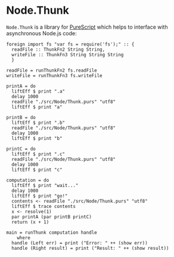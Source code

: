 # Node.Thunk

`Node.Thunk` is a library for [PureScript][purescript] which helps to interface
with asynchronous Node.js code:

    foreign import fs "var fs = require('fs');" :: {
      readFile :: ThunkFn2 String String,
      writeFile :: ThunkFn3 String String String
      }

    readFile = runThunkFn2 fs.readFile
    writeFile = runThunkFn3 fs.writeFile

    printA = do
      liftEff $ print ".a"
      delay 1000
      readFile "./src/Node/Thunk.purs" "utf8"
      liftEff $ print "a"

    printB = do
      liftEff $ print ".b"
      readFile "./src/Node/Thunk.purs" "utf8"
      delay 1000
      liftEff $ print "b"

    printC = do
      liftEff $ print ".c"
      readFile "./src/Node/Thunk.purs" "utf8"
      delay 1000
      liftEff $ print "c"

    computation = do
      liftEff $ print "wait..."
      delay 1000
      liftEff $ print "go!"
      contents <- readFile "./src/Node/Thunk.purs" "utf8"
      liftEff $ trace contents
      x <- resolve(1)
      par printA (par printB printC)
      return (x + 1)

    main = runThunk computation handle
        where
      handle (Left err) = print ("Error: " ++ (show err))
      handle (Right result) = print ("Result: " ++ (show result))

[purescript]: http://purescript.org
